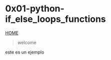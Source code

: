 # 0x01-python-if_else_loops_functions
[HOME]
> welcome
<!-- Links -->
[HOME]:../README.md
este es un ejemplo

